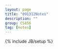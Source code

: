 ```yaml
---
layout: page
title: "091312Notes"
description: ""
group: CS856
tag: [notes]
---
```

{% include JB/setup %}
